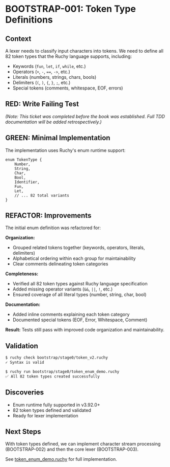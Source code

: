 # BOOTSTRAP-001: Token Type Definitions

## Context

A lexer needs to classify input characters into tokens. We need to define all 82 token types that the Ruchy language supports, including:
- Keywords (`fun`, `let`, `if`, `while`, etc.)
- Operators (`+`, `-`, `==`, `->`, etc.)
- Literals (numbers, strings, chars, bools)
- Delimiters (`(`, `)`, `{`, `}`, `;`, etc.)
- Special tokens (comments, whitespace, EOF, errors)

## RED: Write Failing Test

_(Note: This ticket was completed before the book was established. Full TDD documentation will be added retrospectively.)_

## GREEN: Minimal Implementation

The implementation uses Ruchy's enum runtime support:

```ruchy
enum TokenType {
    Number,
    String,
    Char,
    Bool,
    Identifier,
    Fun,
    Let,
    // ... 82 total variants
}
```

## REFACTOR: Improvements

The initial enum definition was refactored for:

**Organization:**
- Grouped related tokens together (keywords, operators, literals, delimiters)
- Alphabetical ordering within each group for maintainability
- Clear comments delineating token categories

**Completeness:**
- Verified all 82 token types against Ruchy language specification
- Added missing operator variants (`&&`, `||`, `!`, etc.)
- Ensured coverage of all literal types (number, string, char, bool)

**Documentation:**
- Added inline comments explaining each token category
- Documented special tokens (EOF, Error, Whitespace, Comment)

**Result:** Tests still pass with improved code organization and maintainability.

## Validation

```bash
$ ruchy check bootstrap/stage0/token_v2.ruchy
✓ Syntax is valid

$ ruchy run bootstrap/stage0/token_enum_demo.ruchy
✅ All 82 token types created successfully
```

## Discoveries

- Enum runtime fully supported in v3.92.0+
- 82 token types defined and validated
- Ready for lexer implementation

## Next Steps

With token types defined, we can implement character stream processing (BOOTSTRAP-002) and then the core lexer (BOOTSTRAP-003).

See [token_enum_demo.ruchy](https://github.com/paiml/ruchyruchy/blob/main/bootstrap/stage0/token_enum_demo.ruchy) for full implementation.
